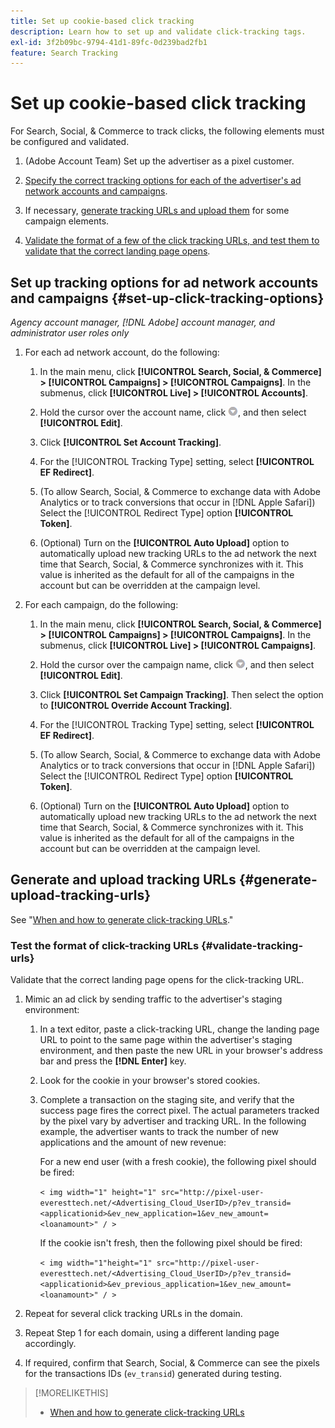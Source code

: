```yaml
---
title: Set up cookie-based click tracking
description: Learn how to set up and validate click-tracking tags.
exl-id: 3f2b09bc-9794-41d1-89fc-0d239bad2fb1
feature: Search Tracking
---
```

# Set up cookie-based click tracking

For Search, Social, & Commerce to track clicks, the following elements must be configured and validated.

1. (Adobe Account Team) Set up the advertiser as a pixel customer.

1. [Specify the correct tracking options for each of the advertiser's ad network accounts and campaigns](#set-up-click-tracking-options).

1. If necessary, [generate tracking URLs and upload them](#generate-upload-tracking-urls) for some campaign elements.

1. [Validate the format of a few of the click tracking URLs, and test them to validate that the correct landing page opens](#validate-tracking-urls).

## Set up tracking options for ad network accounts and campaigns {#set-up-click-tracking-options}

*Agency account manager, [!DNL Adobe] account manager, and administrator user roles only*

1. For each ad network account, do the following:

   1. In the main menu, click **[!UICONTROL Search, Social, & Commerce] > [!UICONTROL Campaigns] > [!UICONTROL Campaigns]**. In the submenus, click **[!UICONTROL Live] > [!UICONTROL Accounts]**.
   
   1. Hold the cursor over the account name, click ![Menu icon](/help/search-social-commerce/assets/arrow-dropdown-menu.png "Menu icon"), and then select **[!UICONTROL Edit]**.
   
   1. Click **[!UICONTROL Set Account Tracking]**.
   
   1. For the [!UICONTROL Tracking Type] setting, select **[!UICONTROL EF Redirect]**.
   
   1. (To allow Search, Social, & Commerce to exchange data with Adobe Analytics or to track conversions that occur in [!DNL Apple Safari]) Select the [!UICONTROL Redirect Type] option **[!UICONTROL Token]**.
   
   1. (Optional) Turn on the **[!UICONTROL Auto Upload]** option to automatically upload new tracking URLs to the ad network the next time that Search, Social, & Commerce synchronizes with it. This value is inherited as the default for all of the campaigns in the account but can be overridden at the campaign level.

1. For each campaign, do the following:

   1. In the main menu, click **[!UICONTROL Search, Social, & Commerce] > [!UICONTROL Campaigns] > [!UICONTROL Campaigns]**. In the submenus, click **[!UICONTROL Live] > [!UICONTROL Campaigns]**.
   
   1. Hold the cursor over the campaign name, click ![Menu icon](/help/search-social-commerce/assets/arrow-dropdown-menu.png "Menu icon"), and then select **[!UICONTROL Edit]**.
   
   1. Click **[!UICONTROL Set Campaign Tracking]**. Then select the option to **[!UICONTROL Override Account Tracking]**.
   
   1. For the [!UICONTROL Tracking Type] setting, select **[!UICONTROL EF Redirect]**.
   
   1. (To allow Search, Social, & Commerce to exchange data with Adobe Analytics or to track conversions that occur in [!DNL Apple Safari]) Select the [!UICONTROL Redirect Type] option **[!UICONTROL Token]**.
   
   1. (Optional) Turn on the **[!UICONTROL Auto Upload]** option to automatically upload new tracking URLs to the ad network the next time that Search, Social, & Commerce synchronizes with it. This value is inherited as the default for all of the campaigns in the account but can be overridden at the campaign level.

## Generate and upload tracking URLs {#generate-upload-tracking-urls}

See "[When and how to generate click-tracking URLs](/help/search-social-commerce/tracking/click-tracking-ways-to-generate.md)."

### Test the format of click-tracking URLs {#validate-tracking-urls}

Validate that the correct landing page opens for the click-tracking URL.

1. Mimic an ad click by sending traffic to the advertiser's staging environment:

   1. In a text editor, paste a click-tracking URL, change the landing page URL to point to the same page within the advertiser's staging environment, and then paste the new URL in your browser's address bar and press the **[!DNL Enter]** key.
   
   1. Look for the cookie in your browser's stored cookies.
   
   1. Complete a transaction on the staging site, and verify that the success page fires the correct pixel. The actual parameters tracked by the pixel vary by advertiser and tracking URL. In the following example, the advertiser wants to track the number of new applications and the amount of new revenue:
   
      For a new end user (with a fresh cookie), the following pixel should be fired:
      
      `< img width="1" height="1" src="http://pixel-user-everesttech.net/<Advertising_Cloud_UserID>/p?ev_transid=<applicationid>&ev_new_application=1&ev_new_amount=<loanamount>" / >`
      
      If the cookie isn't fresh, then the following pixel should be fired:
      
      `< img width="1"height="1" src="http://pixel-user-everesttech.net/<Advertising_Cloud_UserID>/p?ev_transid=<applicationid>&ev_previous_application=1&ev_new_amount=<loanamount>" / >`


  1. Repeat for several click tracking URLs in the domain.

1. Repeat Step 1 for each domain, using a different landing page accordingly.

1. If required, confirm that Search, Social, & Commerce can see the pixels for the transactions IDs (`ev_transid`) generated during testing.

>[!MORELIKETHIS]
>
>* [When and how to generate click-tracking URLs](/help/search-social-commerce/tracking/click-tracking-ways-to-generate.md)
